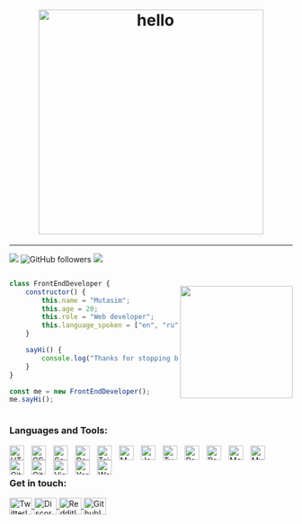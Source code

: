 <h1 align="center">
  <img align="center" src="https://user-images.githubusercontent.com/96326525/211150361-e4b1b881-f322-4689-bd3b-173764ffa1e5.gif" alt="hello" width="400px">
</h1>
<hr>

![](https://badges.frapsoft.com/os/v1/open-source.svg?v=102)
![GitHub followers](https://img.shields.io/github/followers/mutasim77?label=GitHub%20Followers&logo=github&color=red)
![](https://komarev.com/ghpvc/?username=mutasim77&color=red)

<div style="display: flex; flex-direction: row-reverse; align-items:center; justify-conten: center;">

<img align='right' src="https://media.giphy.com/media/M9gbBd9nbDrOTu1Mqx/giphy.gif" width="200">

```js
class FrontEndDeveloper {
    constructor() {
        this.name = "Mutasim";
        this.age = 20;
        this.role = "Web developer";
        this.language_spoken = ["en", "ru", "fa"];
    }

    sayHi() {
        console.log("Thanks for stopping by. I hope you find some of my work interesting.");
    }
}

const me = new FrontEndDeveloper();
me.sayHi();
```

</div>


### Languages and Tools:

<img align="left" alt="HTML5" width="26px" src="https://cdn.jsdelivr.net/gh/devicons/devicon/icons/html5/html5-original.svg" style="padding-right:10px;" />
<img align="left" alt="CSS3" width="26px" src="https://cdn.jsdelivr.net/gh/devicons/devicon/icons/css3/css3-original.svg" style="padding-right:10px;" />
<img align="left" alt="Sass" width="26px" src="https://cdn.jsdelivr.net/gh/devicons/devicon/icons/sass/sass-original.svg" style="padding-right:10px;" />
<img align="left" alt="Bootstrap" width="26px" src="https://cdn.jsdelivr.net/gh/devicons/devicon/icons/bootstrap/bootstrap-original.svg" style="padding-right:10px;" />
<img align="left" alt="TailwindCss" width="26px" src="https://cdn.jsdelivr.net/gh/devicons/devicon/icons/tailwindcss/tailwindcss-plain.svg" style="padding-right:10px;" />
<img align="left" alt="MUI" width="26px" src="https://cdn.jsdelivr.net/gh/devicons/devicon/icons/materialui/materialui-original.svg" style="padding-right:10px;" />
<img align="left" alt="JavaScript" width="26px" src="https://cdn.jsdelivr.net/gh/devicons/devicon/icons/javascript/javascript-original.svg" style="padding-right:10px;" />
<img align="left" alt="TypeScript" width="26px" src="https://cdn.jsdelivr.net/gh/devicons/devicon/icons/typescript/typescript-plain.svg" style="padding-right:10px;" />
<img align="left" alt="React" width="26px" src="https://cdn.jsdelivr.net/gh/devicons/devicon/icons/react/react-original.svg" style="padding-right:10px;" />
<img align="left" alt="Redux" width="26px" src="https://cdn.jsdelivr.net/gh/devicons/devicon/icons/redux/redux-original.svg" style="padding-right:10px;" />
<img align="left" alt="MongoDB" width="26px" src="https://cdn.jsdelivr.net/gh/devicons/devicon/icons/mongodb/mongodb-original.svg" style="padding-right:10px;" />
<img align="left" alt="MySQL" width="26px" src="https://cdn.jsdelivr.net/gh/devicons/devicon/icons/mysql/mysql-original.svg" style="padding-right:10px;" />
<img align="left" alt="Git" width="26px" src="https://cdn.jsdelivr.net/gh/devicons/devicon/icons/git/git-original.svg" style="padding-right:10px;" />
<img align="left" alt="GitHub" width="26px" src="https://user-images.githubusercontent.com/3369400/139447912-e0f43f33-6d9f-45f8-be46-2df5bbc91289.png" style="padding-right:10px;" />
<img align="left" alt="Visual Studio Code" width="26px" src="https://cdn.jsdelivr.net/gh/devicons/devicon/icons/vscode/vscode-original.svg" style="padding-right:10px;" />
<img align="left" alt="Yarn" width="26px" src="https://cdn.jsdelivr.net/gh/devicons/devicon/icons/yarn/yarn-original.svg" style="padding-right:10px;" />
<img align="left" alt="Webpack" width="26px" src="https://cdn.jsdelivr.net/gh/devicons/devicon/icons/webpack/webpack-original.svg" style="padding-right:10px;" />

</br>
</br>


### Get in touch:

<a href="https://twitter.com/mvtasim77" target="_blank">
  <img 
    align="center" 
    src="https://raw.githubusercontent.com/rahuldkjain/github-profile-readme-generator/master/src/images/icons/Social/twitter.svg"     
    alt="TwitterIcon" 
    height="30" 
    width="40" />
</a>

<a href="https://discordapp.com/users/mvtasim" target="_blank">
  <img 
    align="center" 
    src="https://raw.githubusercontent.com/rahuldkjain/github-profile-readme-generator/master/src/images/icons/Social/discord.svg"     
    alt="DiscordIcon" 
    height="30" 
    width="40" />
</a>

<a href="https://reddit.com/user/mvtasim">
    <img 
    align="center" 
    src="https://github-production-user-asset-6210df.s3.amazonaws.com/96326525/271745905-a912302c-3541-4bdd-b2e1-e100ed1ecaa7.svg"     
    alt="RedditIcon" 
    height="30" 
    width="40" />
</a>

<a href="https://github.com/mutasim77" target="_blank">
  <img 
    align="center" 
    src="https://raw.githubusercontent.com/rahuldkjain/github-profile-readme-generator/master/src/images/icons/Social/github.svg"     
    alt="GithubIcon" 
    height="30" 
    width="40" />
</a>
